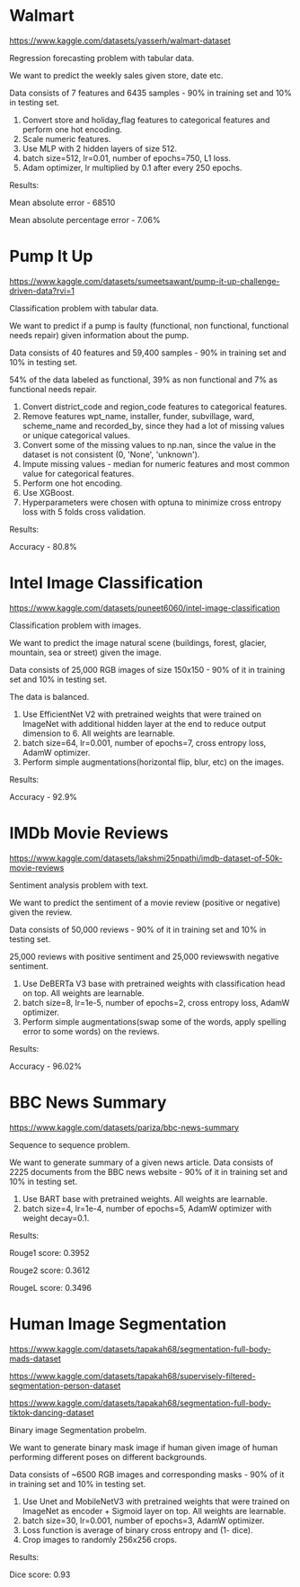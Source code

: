 # Walmart
https://www.kaggle.com/datasets/yasserh/walmart-dataset


Regression forecasting problem with tabular data.

We want to predict the weekly sales given store, date etc.

Data consists of 7 features and 6435 samples - 90% in training set and 10% in testing set.

1. Convert store and holiday_flag features to categorical features and perform one hot encoding.
2. Scale numeric features.
3. Use MLP with 2 hidden layers of size 512.
4. batch size=512, lr=0.01, number of epochs=750, L1 loss.
5. Adam optimizer, lr multiplied by 0.1 after every 250 epochs.

Results: 

Mean absolute error - 68510

Mean absolute percentage error - 7.06%

# Pump It Up
https://www.kaggle.com/datasets/sumeetsawant/pump-it-up-challenge-driven-data?rvi=1


Classification problem with tabular data.

We want to predict if a pump is faulty (functional, non functional, functional needs repair) given information about the pump.

Data consists of 40 features and 59,400 samples - 90% in training set and 10% in testing set.

54% of the data labeled as functional, 39% as non functional and 7% as functional needs repair.

1. Convert district_code and region_code features to categorical features.
2. Remove features wpt_name, installer, funder, subvillage, ward, scheme_name and recorded_by, since they had a lot of missing values or unique categorical values.
3. Convert some of the missing values to np.nan, since the value in the dataset is not consistent (0, 'None', 'unknown').
4. Impute missing values - median for numeric features and most common value for categorical features.
5. Perform one hot encoding.
6. Use XGBoost.
7. Hyperparameters were chosen with optuna to minimize cross entropy loss with 5 folds cross validation.

   
Results:

Accuracy - 80.8%

# Intel Image Classification
https://www.kaggle.com/datasets/puneet6060/intel-image-classification


Classification problem with images.

We want to predict the image natural scene (buildings, forest, glacier, mountain, sea or street) given the image.

Data consists of 25,000 RGB images of size 150x150 - 90% of it in training set and 10% in testing set.

The data is balanced.

1. Use EfficientNet V2 with pretrained weights that were trained on ImageNet with additional hidden layer at the end to reduce output dimension to 6. All weights are learnable.
2. batch size=64, lr=0.001, number of epochs=7, cross entropy loss, AdamW optimizer.
3. Perform simple augmentations(horizontal flip, blur, etc) on the images.

Results:

Accuracy - 92.9%

# IMDb Movie Reviews
https://www.kaggle.com/datasets/lakshmi25npathi/imdb-dataset-of-50k-movie-reviews


Sentiment analysis problem with text.

We want to predict the sentiment of a movie review (positive or negative) given the review.

Data consists of 50,000 reviews - 90% of it in training set and 10% in testing set.

25,000 reviews with positive sentiment and 25,000 reviewswith negative sentiment.

1. Use DeBERTa V3 base with pretrained weights with classification head on top. All weights are learnable.
2. batch size=8, lr=1e-5, number of epochs=2, cross entropy loss, AdamW optimizer.
3. Perform simple augmentations(swap some of the words, apply spelling error to some words) on the reviews.

Results:

Accuracy - 96.02%

# BBC News Summary
https://www.kaggle.com/datasets/pariza/bbc-news-summary


Sequence to sequence problem.

We want to generate summary of a given news article.
Data consists of 2225 documents from the BBC news website - 90% of it in training set and 10% in testing set.


1. Use BART base with pretrained weights. All weights are learnable.
2. batch size=4, lr=1e-4, number of epochs=5, AdamW optimizer with weight decay=0.1.
   
Results:

Rouge1 score: 0.3952

Rouge2 score: 0.3612

RougeL score: 0.3496

# Human Image Segmentation
https://www.kaggle.com/datasets/tapakah68/segmentation-full-body-mads-dataset

https://www.kaggle.com/datasets/tapakah68/supervisely-filtered-segmentation-person-dataset

https://www.kaggle.com/datasets/tapakah68/segmentation-full-body-tiktok-dancing-dataset


Binary image Segmentation probelm.

We want to generate binary mask image if human given image of human performing different poses on different backgrounds.

Data consists of ~6500 RGB images and corresponding masks - 90% of it in training set and 10% in testing set.

1. Use Unet and MobileNetV3 with pretrained weights that were trained on ImageNet as encoder + Sigmoid layer on top. All weights are learnable.
2. batch size=30, lr=0.001, number of epochs=3, AdamW optimizer.
3. Loss function is average of binary cross entropy and (1- dice).
4. Crop images to randomly 256x256 crops.


Results:

Dice score: 0.93

